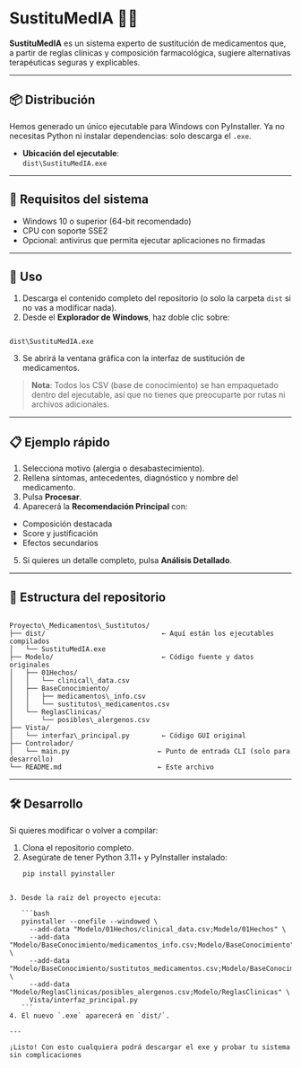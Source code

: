 
# SustituMedIA 🏥💊

**SustituMedIA** es un sistema experto de sustitución de medicamentos que, a partir de reglas clínicas y composición farmacológica, sugiere alternativas terapéuticas seguras y explicables.

---

## 📦 Distribución

Hemos generado un único ejecutable para Windows con PyInstaller. Ya no necesitas Python ni instalar dependencias: solo descarga el `.exe`.

- **Ubicación del ejecutable**:  
  `dist\SustituMedIA.exe`

---

## 🔧 Requisitos del sistema

- Windows 10 o superior (64-bit recomendado)  
- CPU con soporte SSE2  
- Opcional: antivirus que permita ejecutar aplicaciones no firmadas

---

## 🚀 Uso

1. Descarga el contenido completo del repositorio (o solo la carpeta `dist` si no vas a modificar nada).
2. Desde el **Explorador de Windows**, haz doble clic sobre:
```

dist\SustituMedIA.exe

```
3. Se abrirá la ventana gráfica con la interfaz de sustitución de medicamentos.

> **Nota**: Todos los CSV (base de conocimiento) se han empaquetado dentro del ejecutable, así que no tienes que preocuparte por rutas ni archivos adicionales.

---

## 📋 Ejemplo rápido

1. Selecciona motivo (alergia o desabastecimiento).  
2. Rellena síntomas, antecedentes, diagnóstico y nombre del medicamento.  
3. Pulsa **Procesar**.  
4. Aparecerá la **Recomendación Principal** con:  
- Composición destacada  
- Score y justificación  
- Efectos secundarios  
5. Si quieres un detalle completo, pulsa **Análisis Detallado**.

---

## 📁 Estructura del repositorio

```

Proyecto\_Medicamentos\_Sustitutos/
├── dist/                             ← Aquí están los ejecutables compilados
│   └── SustituMedIA.exe
├── Modelo/                           ← Código fuente y datos originales
│   ├── 01Hechos/
│   │   └── clinical\_data.csv
│   ├── BaseConocimiento/
│   │   ├── medicamentos\_info.csv
│   │   └── sustitutos\_medicamentos.csv
│   └── ReglasClinicas/
│       └── posibles\_alergenos.csv
├── Vista/
│   └── interfaz\_principal.py        ← Código GUI original
├── Controlador/
│   └── main.py                      ← Punto de entrada CLI (solo para desarrollo)
└── README.md                        ← Este archivo

````

---

## 🛠️ Desarrollo

Si quieres modificar o volver a compilar:

1. Clona el repositorio completo.
2. Asegúrate de tener Python 3.11+ y PyInstaller instalado:
   ```bash
   pip install pyinstaller
````

3. Desde la raíz del proyecto ejecuta:

   ```bash
   pyinstaller --onefile --windowed \
     --add-data "Modelo/01Hechos/clinical_data.csv;Modelo/01Hechos" \
     --add-data "Modelo/BaseConocimiento/medicamentos_info.csv;Modelo/BaseConocimiento" \
     --add-data "Modelo/BaseConocimiento/sustitutos_medicamentos.csv;Modelo/BaseConocimiento" \
     --add-data "Modelo/ReglasClinicas/posibles_alergenos.csv;Modelo/ReglasClinicas" \
     Vista/interfaz_principal.py
   ```
4. El nuevo `.exe` aparecerá en `dist/`.

---

¡Listo! Con esto cualquiera podrá descargar el exe y probar tu sistema sin complicaciones
